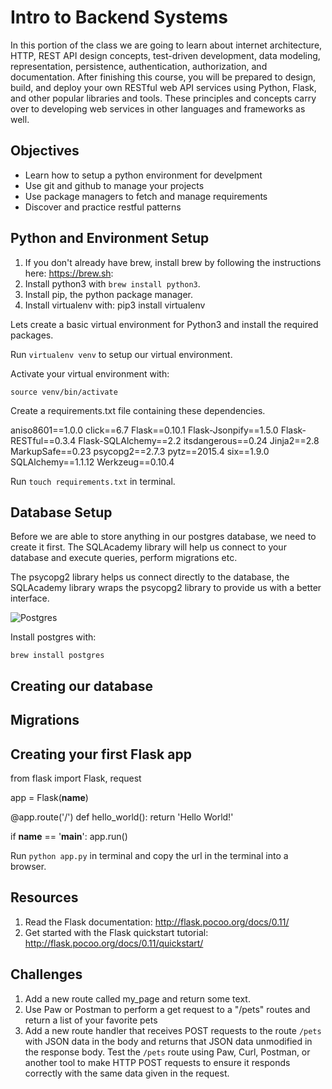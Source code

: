 # Intro to Backend Systems 

In this portion of the class we are going to learn about internet architecture, HTTP, REST API design concepts, test-driven development, data modeling, representation, persistence, authentication, authorization, and documentation. After finishing this course, you will be prepared to design, build, and deploy your own RESTful web API services using Python, Flask, and other popular libraries and tools. These principles and concepts carry over to developing web services in other languages and frameworks as well.

## Objectives

- Learn how to setup a python environment for develpment
- Use git and github to manage your projects
- Use package managers to fetch and manage requirements
- Discover and practice restful patterns

## Python and Environment Setup

1. If you don't already have brew, install brew by following the instructions here: https://brew.sh: 
2. Install python3 with ```brew install python3```.
3. Install pip, the python package manager.
4. Install virtualenv with: pip3 install virtualenv


Lets create a basic virtual environment for Python3 and install the required packages.

Run ```virtualenv venv``` to setup our virtual environment.

Activate your virtual environment with:

```source venv/bin/activate```

Create a requirements.txt file containing these dependencies.

aniso8601==1.0.0
click==6.7
Flask==0.10.1
Flask-Jsonpify==1.5.0
Flask-RESTful==0.3.4
Flask-SQLAlchemy==2.2
itsdangerous==0.24
Jinja2==2.8
MarkupSafe==0.23
psycopg2==2.7.3
pytz==2015.4
six==1.9.0
SQLAlchemy==1.1.12
Werkzeug==0.10.4

Run ```touch requirements.txt``` in terminal.


## Database Setup

Before we are able to store anything in our postgres database, we need to create it first.
The SQLAcademy library will help us connect to your database and execute queries, perform migrations etc.

The psycopg2 library helps us connect directly to the database, the SQLAcademy library wraps the psycopg2 library to provide us with a better interface.

![Postgres](pg-overview.png)

Install postgres with:

```brew install postgres```

## Creating our database



## Migrations



## Creating your first Flask app

from flask import Flask, request

app = Flask(__name__)

@app.route('/')
def hello_world():
    return 'Hello World!'

if __name__ == '__main__':
    app.run()

Run ```python app.py``` in terminal and copy the url in the terminal into a browser.


## Resources

1. Read the Flask documentation: http://flask.pocoo.org/docs/0.11/
2. Get started with the Flask quickstart tutorial: http://flask.pocoo.org/docs/0.11/quickstart/

## Challenges

1. Add a new route called my_page and return some text.
2. Use Paw or Postman to perform a get request to a "/pets" routes and return a list of your favorite pets
3. Add a new route handler that receives POST requests to the route `/pets` with JSON data in the body and returns that JSON data unmodified in the response body. Test the `/pets` route using Paw, Curl, Postman, or another tool to make HTTP POST requests to ensure it responds correctly with the same data given in the request.

